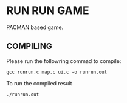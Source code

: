 # RUN RUN GAME

PACMAN based game.

## COMPILING

Please run the followring commad to compile:

```shell
gcc runrun.c map.c ui.c -o runrun.out
```

To run the compiled result
```shell
./runrun.out
```